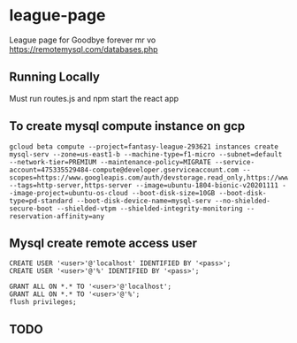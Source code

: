 # league-page
League page for Goodbye forever mr vo
https://remotemysql.com/databases.php


## Running Locally
Must run routes.js and npm start the react app 


## To create mysql compute instance on gcp
```
gcloud beta compute --project=fantasy-league-293621 instances create mysql-serv --zone=us-east1-b --machine-type=f1-micro --subnet=default --network-tier=PREMIUM --maintenance-policy=MIGRATE --service-account=475335529484-compute@developer.gserviceaccount.com --scopes=https://www.googleapis.com/auth/devstorage.read_only,https://www.googleapis.com/auth/logging.write,https://www.googleapis.com/auth/monitoring.write,https://www.googleapis.com/auth/servicecontrol,https://www.googleapis.com/auth/service.management.readonly,https://www.googleapis.com/auth/trace.append --tags=http-server,https-server --image=ubuntu-1804-bionic-v20201111 --image-project=ubuntu-os-cloud --boot-disk-size=10GB --boot-disk-type=pd-standard --boot-disk-device-name=mysql-serv --no-shielded-secure-boot --shielded-vtpm --shielded-integrity-monitoring --reservation-affinity=any
```


## Mysql create remote access user
```
CREATE USER '<user>'@'localhost' IDENTIFIED BY '<pass>';
CREATE USER '<user>'@'%' IDENTIFIED BY '<pass>';

GRANT ALL ON *.* TO '<user>'@'localhost';
GRANT ALL ON *.* TO '<user>'@'%';
flush privileges;
```

## TODO
